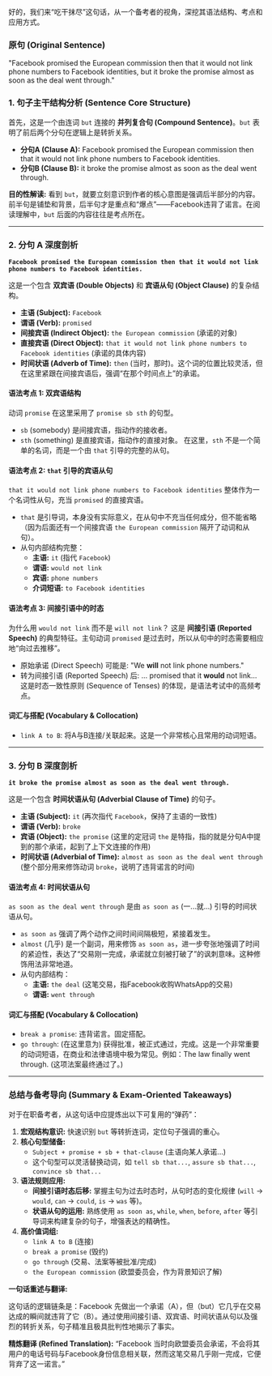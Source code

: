好的，我们来“吃干抹尽”这句话，从一个备考者的视角，深挖其语法结构、考点和应用方式。

### **原句 (Original Sentence)**

"Facebook promised the European commission then that it would not link phone numbers to Facebook identities, but it broke the promise almost as soon as the deal went through."

### **1. 句子主干结构分析 (Sentence Core Structure)**

首先，这是一个由连词 `but` 连接的 **并列复合句 (Compound Sentence)**。`but` 表明了前后两个分句在逻辑上是转折关系。

- **分句A (Clause A):** Facebook promised the European commission then that it would not link phone numbers to Facebook identities.
- **分句B (Clause B):** it broke the promise almost as soon as the deal went through.

**目的性解读:** 看到 `but`，就要立刻意识到作者的核心意图是强调后半部分的内容。前半句是铺垫和背景，后半句才是重点和“爆点”——Facebook违背了诺言。在阅读理解中，`but` 后面的内容往往是考点所在。

------

### **2. 分句 A 深度剖析**

**`Facebook promised the European commission then that it would not link phone numbers to Facebook identities.`**

这是一个包含 **双宾语 (Double Objects)** 和 **宾语从句 (Object Clause)** 的复杂结构。

- **主语 (Subject):** `Facebook`
- **谓语 (Verb):** `promised`
- **间接宾语 (Indirect Object):** `the European commission` (承诺的对象)
- **直接宾语 (Direct Object):** `that it would not link phone numbers to Facebook identities` (承诺的具体内容)
- **时间状语 (Adverb of Time):** `then` (当时，那时)。这个词的位置比较灵活，但在这里紧跟在间接宾语后，强调“在那个时间点上”的承诺。

#### **语法考点 1: 双宾语结构**

动词 `promise` 在这里采用了 `promise sb sth` 的句型。

- `sb` (somebody) 是间接宾语，指动作的接收者。
- `sth` (something) 是直接宾语，指动作的直接对象。 在这里，`sth` 不是一个简单的名词，而是一个由 `that` 引导的完整的从句。

#### **语法考点 2: `that` 引导的宾语从句**

`that it would not link phone numbers to Facebook identities` 整体作为一个名词性从句，充当 `promised` 的直接宾语。

- `that` 是引导词，本身没有实际意义，在从句中不充当任何成分，但不能省略（因为后面还有一个间接宾语 `the European commission` 隔开了动词和从句）。
- 从句内部结构完整：
  - **主语:** `it` (指代 `Facebook`)
  - **谓语:** `would not link`
  - **宾语:** `phone numbers`
  - **介词短语:** `to Facebook identities`

#### **语法考点 3: 间接引语中的时态**

为什么用 `would not link` 而不是 `will not link`？ 这是 **间接引语 (Reported Speech)** 的典型特征。主句动词 `promised` 是过去时，所以从句中的时态需要相应地“向过去推移”。

- 原始承诺 (Direct Speech) 可能是: "We **will** not link phone numbers."
- 转为间接引语 (Reported Speech) 后: ... promised that it **would** not link... 这是时态一致性原则 (Sequence of Tenses) 的体现，是语法考试中的高频考点。

#### **词汇与搭配 (Vocabulary & Collocation)**

- `link A to B`: 将A与B连接/关联起来。这是一个非常核心且常用的动词短语。

------

### **3. 分句 B 深度剖析**

**`it broke the promise almost as soon as the deal went through.`**

这是一个包含 **时间状语从句 (Adverbial Clause of Time)** 的句子。

- **主语 (Subject):** `it` (再次指代 `Facebook`，保持了主语的一致性)
- **谓语 (Verb):** `broke`
- **宾语 (Object):** `the promise` (这里的定冠词 `the` 是特指，指的就是分句A中提到的那个承诺，起到了上下文连接的作用)
- **时间状语 (Adverbial of Time):** `almost as soon as the deal went through` (整个部分用来修饰动词 `broke`，说明了违背诺言的时间)

#### **语法考点 4: 时间状语从句**

`as soon as the deal went through` 是由 `as soon as` (一...就...) 引导的时间状语从句。

- `as soon as` 强调了两个动作之间时间间隔极短，紧接着发生。
- `almost` (几乎) 是一个副词，用来修饰 `as soon as`，进一步夸张地强调了时间的紧迫性，表达了“交易刚一完成，承诺就立刻被打破了”的讽刺意味。这种修饰用法非常地道。
- 从句内部结构：
  - **主语:** `the deal` (这笔交易，指Facebook收购WhatsApp的交易)
  - **谓语:** `went through`

#### **词汇与搭配 (Vocabulary & Collocation)**

- `break a promise`: 违背诺言。固定搭配。
- `go through`: (在这里意为) 获得批准，被正式通过，完成。这是一个非常重要的动词短语，在商业和法律语境中极为常见。例如：The law finally went through. (这项法案最终通过了。)

------

### **总结与备考导向 (Summary & Exam-Oriented Takeaways)**

对于在职备考者，从这句话中应提炼出以下可复用的“弹药”：

1. **宏观结构意识:** 快速识别 `but` 等转折连词，定位句子强调的重心。
2. **核心句型储备:**
   - `Subject + promise + sb + that-clause` (主语向某人承诺...)
   - 这个句型可以灵活替换动词，如 `tell sb that...`, `assure sb that...`, `convince sb that...`
3. **语法规则应用:**
   - **间接引语时态后移:** 掌握主句为过去时态时，从句时态的变化规律 (`will` -> `would`, `can` -> `could`, `is` -> `was` 等)。
   - **状语从句的运用:** 熟练使用 `as soon as`, `while`, `when`, `before`, `after` 等引导词来构建复杂的句子，增强表达的精确性。
4. **高价值词组:**
   - `link A to B` (连接)
   - `break a promise` (毁约)
   - `go through` (交易、法案等被批准/完成)
   - `the European commission` (欧盟委员会，作为背景知识了解)

**一句话重述与翻译:**

这句话的逻辑链条是：Facebook 先做出一个承诺（A），但（but）它几乎在交易达成的瞬间就违背了它（B）。通过使用间接引语、双宾语、时间状语从句以及强烈的转折关系，句子精准且极具批判性地揭示了事实。

**精炼翻译 (Refined Translation):** “Facebook 当时向欧盟委员会承诺，不会将其用户的电话号码与Facebook身份信息相关联，然而这笔交易几乎刚一完成，它便背弃了这一诺言。”